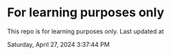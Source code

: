 # For learning purposes only
This repo is for learning purposes only.
Last updated at

Saturday, April 27, 2024 3:37:44 PM

